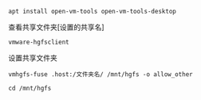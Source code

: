 ```
apt install open-vm-tools open-vm-tools-desktop
```
查看共享文件夹[设置的共享名]
```
vmware-hgfsclient
```
设置共享文件夹
```
vmhgfs-fuse .host:/文件夹名/ /mnt/hgfs -o allow_other
```
```
cd /mnt/hgfs
```